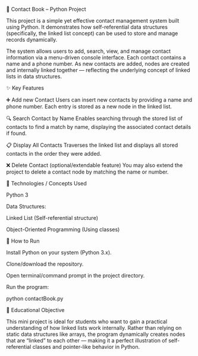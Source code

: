 📒 Contact Book – Python Project

This project is a simple yet effective contact management system built using Python. It demonstrates how self-referential data structures (specifically, the linked list concept) can be used to store and manage records dynamically.

The system allows users to add, search, view, and manage contact information via a menu-driven console interface. Each contact contains a name and a phone number. As new contacts are added, nodes are created and internally linked together — reflecting the underlying concept of linked lists in data structures.

✨ Key Features

➕ Add new Contact Users can insert new contacts by providing a name and phone number. Each entry is stored as a new node in the linked list.

🔍 Search Contact by Name Enables searching through the stored list of contacts to find a match by name, displaying the associated contact details if found.

📋 Display All Contacts Traverses the linked list and displays all stored contacts in the order they were added.

❌ Delete Contact (optional/extendable feature) You may also extend the project to delete a contact node by matching the name or number.

🧰 Technologies / Concepts Used

Python 3

Data Structures:

Linked List (Self-referential structure)

Object-Oriented Programming (Using classes)

🚀 How to Run

Install Python on your system (Python 3.x).

Clone/download the repository.

Open terminal/command prompt in the project directory.

Run the program:

python contactBook.py

📌 Educational Objective

This mini project is ideal for students who want to gain a practical understanding of how linked lists work internally. Rather than relying on static data structures like arrays, the program dynamically creates nodes that are “linked” to each other — making it a perfect illustration of self-referential classes and pointer-like behavior in Python.


